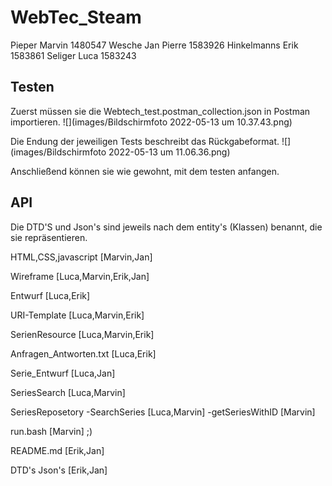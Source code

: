 # WebTec_Steam

Pieper Marvin 1480547
Wesche Jan Pierre 1583926
Hinkelmanns Erik 1583861
Seliger Luca 1583243

## Testen
Zuerst müssen sie die Webtech_test.postman_collection.json in Postman importieren.
![](images/Bildschirmfoto 2022-05-13 um 10.37.43.png)


Die Endung der jeweiligen Tests beschreibt das Rückgabeformat.
![](images/Bildschirmfoto 2022-05-13 um 11.06.36.png)

Anschließend können sie wie gewohnt, mit dem testen anfangen.

## API

Die DTD'S und Json's sind jeweils nach dem entity's (Klassen) benannt, die sie repräsentieren.


HTML,CSS,javascript [Marvin,Jan]

Wireframe [Luca,Marvin,Erik,Jan]

Entwurf [Luca,Erik]

URI-Template [Luca,Marvin,Erik]

SerienResource [Luca,Marvin,Erik]

Anfragen_Antworten.txt [Luca,Erik]

Serie_Entwurf [Luca,Jan]

SeriesSearch [Luca,Marvin]

SeriesReposetory 
-SearchSeries [Luca,Marvin]
-getSeriesWithID [Marvin]

run.bash [Marvin] ;)

README.md [Erik,Jan]

DTD's Json's [Erik,Jan]





